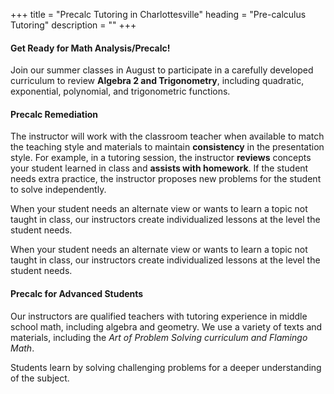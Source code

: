 +++
title = "Precalc Tutoring in Charlottesville"
heading = "Pre-calculus Tutoring"
description = ""
+++


<div class="container">

<div class="row">

<div class="col-sm-8 left">

#### Get Ready for Math Analysis/Precalc! 

Join our summer classes in August to participate in a carefully developed curriculum to review **Algebra 2 and Trigonometry**, including quadratic, exponential, polynomial, and trigonometric functions.

#### Precalc Remediation

The instructor will work with the classroom teacher when available to match the teaching style and materials to maintain **consistency** in the presentation style. For example, in a tutoring session, the instructor **reviews** concepts your student learned in class and **assists with homework**. If the student needs extra practice, the instructor proposes new problems for the student to solve independently.

When your student needs an alternate view or wants to learn a topic not taught in class, our instructors create individualized lessons at the level the student needs.


When your student needs an alternate view or wants to learn a topic not taught in class, our instructors create individualized lessons at the level the student needs.

#### Precalc for Advanced Students

Our instructors are qualified teachers with tutoring experience in middle school math, including algebra and geometry. We use a variety of texts and materials, including the *Art of _Problem Solving_ curriculum and _Flamingo_ Math*.

Students learn by solving challenging problems for a deeper understanding of the subject. 

</div>

<div class="col-sm-4">
<!-- 
<center>
<a href="https://allthingsalgebra.com/"><img alt="All Things Algebra" src="/images/LogoATA.png" width="55%" style="padding:20px;"></a><br>
<a href="https://artofproblemsolving.com/store/book/intro-algebra"><img alt="Algebra" src="/images/intro-algebra.gif" width="45%" style="padding:20px;"></a> <br>
<a href="https://bigideaslearning.com/programs/middle-school-modeling-real-life"><img alt="Middle School Math" src="/images/bim.png" width="90%" style="padding:20px;"></a>
</center> -->
</div>

</div></div>
